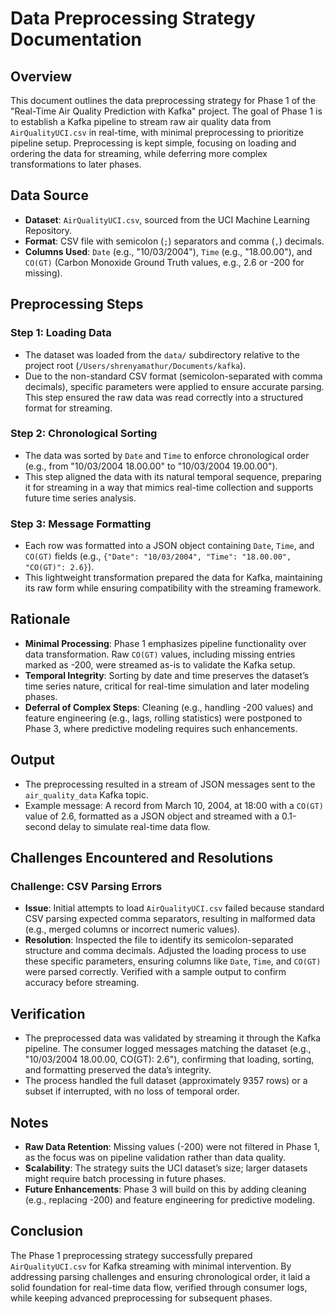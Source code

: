 # Data Preprocessing Strategy Documentation

## Overview
This document outlines the data preprocessing strategy for Phase 1 of the "Real-Time Air Quality Prediction with Kafka" project. The goal of Phase 1 is to establish a Kafka pipeline to stream raw air quality data from `AirQualityUCI.csv` in real-time, with minimal preprocessing to prioritize pipeline setup. Preprocessing is kept simple, focusing on loading and ordering the data for streaming, while deferring more complex transformations to later phases.

## Data Source
- **Dataset**: `AirQualityUCI.csv`, sourced from the UCI Machine Learning Repository.
- **Format**: CSV file with semicolon (`;`) separators and comma (`,`) decimals.
- **Columns Used**: `Date` (e.g., "10/03/2004"), `Time` (e.g., "18.00.00"), and `CO(GT)` (Carbon Monoxide Ground Truth values, e.g., 2.6 or -200 for missing).

## Preprocessing Steps

### Step 1: Loading Data
- The dataset was loaded from the `data/` subdirectory relative to the project root (`/Users/shrenyamathur/Documents/kafka`).
- Due to the non-standard CSV format (semicolon-separated with comma decimals), specific parameters were applied to ensure accurate parsing. This step ensured the raw data was read correctly into a structured format for streaming.

### Step 2: Chronological Sorting
- The data was sorted by `Date` and `Time` to enforce chronological order (e.g., from "10/03/2004 18.00.00" to "10/03/2004 19.00.00").
- This step aligned the data with its natural temporal sequence, preparing it for streaming in a way that mimics real-time collection and supports future time series analysis.

### Step 3: Message Formatting
- Each row was formatted into a JSON object containing `Date`, `Time`, and `CO(GT)` fields (e.g., `{"Date": "10/03/2004", "Time": "18.00.00", "CO(GT)": 2.6}`).
- This lightweight transformation prepared the data for Kafka, maintaining its raw form while ensuring compatibility with the streaming framework.

## Rationale
- **Minimal Processing**: Phase 1 emphasizes pipeline functionality over data transformation. Raw `CO(GT)` values, including missing entries marked as -200, were streamed as-is to validate the Kafka setup.
- **Temporal Integrity**: Sorting by date and time preserves the dataset’s time series nature, critical for real-time simulation and later modeling phases.
- **Deferral of Complex Steps**: Cleaning (e.g., handling -200 values) and feature engineering (e.g., lags, rolling statistics) were postponed to Phase 3, where predictive modeling requires such enhancements.

## Output
- The preprocessing resulted in a stream of JSON messages sent to the `air_quality_data` Kafka topic.
- Example message: A record from March 10, 2004, at 18:00 with a `CO(GT)` value of 2.6, formatted as a JSON object and streamed with a 0.1-second delay to simulate real-time data flow.

## Challenges Encountered and Resolutions

### Challenge: CSV Parsing Errors
- **Issue**: Initial attempts to load `AirQualityUCI.csv` failed because standard CSV parsing expected comma separators, resulting in malformed data (e.g., merged columns or incorrect numeric values).
- **Resolution**: Inspected the file to identify its semicolon-separated structure and comma decimals. Adjusted the loading process to use these specific parameters, ensuring columns like `Date`, `Time`, and `CO(GT)` were parsed correctly. Verified with a sample output to confirm accuracy before streaming.

## Verification
- The preprocessed data was validated by streaming it through the Kafka pipeline. The consumer logged messages matching the dataset (e.g., "10/03/2004 18.00.00, CO(GT): 2.6"), confirming that loading, sorting, and formatting preserved the data’s integrity.
- The process handled the full dataset (approximately 9357 rows) or a subset if interrupted, with no loss of temporal order.

## Notes
- **Raw Data Retention**: Missing values (-200) were not filtered in Phase 1, as the focus was on pipeline validation rather than data quality.
- **Scalability**: The strategy suits the UCI dataset’s size; larger datasets might require batch processing in future phases.
- **Future Enhancements**: Phase 3 will build on this by adding cleaning (e.g., replacing -200) and feature engineering for predictive modeling.

## Conclusion
The Phase 1 preprocessing strategy successfully prepared `AirQualityUCI.csv` for Kafka streaming with minimal intervention. By addressing parsing challenges and ensuring chronological order, it laid a solid foundation for real-time data flow, verified through consumer logs, while keeping advanced preprocessing for subsequent phases.
